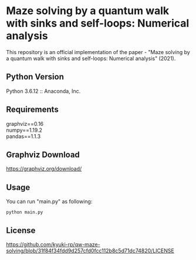 # Maze solving by a quantum walk with sinks and self-loops: Numerical analysis
This repository is an official implementation of the paper - "Maze solving by a quantum walk with sinks and self-loops: Numerical analysis" (2021).

## Python Version
Python 3.6.12 :: Anaconda, Inc.

## Requirements
graphviz==0.16  
numpy==1.19.2  
pandas==1.1.3  

## Graphviz Download
https://graphviz.org/download/

## Usage
You can run "main.py" as following:
```
python main.py
```

## License
https://github.com/kyuki-rp/qw-maze-solving/blob/31f84f34fdd9d257cfd0fcc112b8c5d71dc74820/LICENSE
